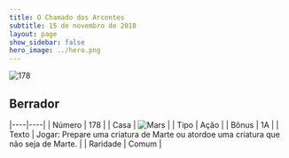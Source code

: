 ```yaml
---
title: O Chamado dos Arcontes
subtitle: 15 de novembro de 2018
layout: page
show_sidebar: false
hero_image: ../hero.png
---
```


![178](https://cdn.keyforgegame.com/media/card_front/pt/341_178_7J9MG8W9F6GM_pt.png)

## Berrador

|----|----|
| Número | 178 |
| Casa | ![Mars](https://archonarcana.com/images/thumb/d/de/Mars.png/22px-Mars.png "Marte") |
| Tipo | Ação |
| Bônus | 1A |
| Texto | Jogar: Prepare uma criatura de Marte ou atordoe uma criatura que não seja de Marte. |
| Raridade | Comum |
